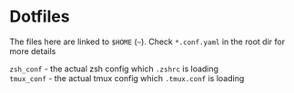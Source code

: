 # Dotfiles
The files here are linked to `$HOME` (`~`). Check `*.conf.yaml` in the root dir for more details

`zsh_conf` - the actual zsh config which `.zshrc` is loading \
`tmux_conf` - the actual tmux config which `.tmux.conf` is loading
